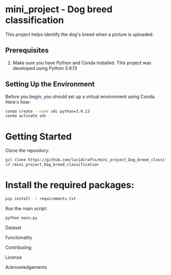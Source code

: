# mini_project - Dog breed classification 

This project helps identify the dog's breed when a picture is uploaded.

## Prerequisites

1. Make sure you have Python and Conda installed. This project was developed using Python 3.9.13

## Setting Up the Environment

Before you begin, you should set up a virtual environment using Conda. Here's how:


```bash
conda create --name sdc python=3.9.13
conda activate sdc 
```

# Getting Started
Clone the repository:


```bash 
git clone https://github.com/lucidCrafts/mini_project_Dog_breed_classification.git
cd /mini_project_Dog_breed_classification
```
# Install the required packages:

```bash
pip install -r requirements.txt
```
Run the main script:


```bash
python main.py
```

Dataset


Functionality


Contributing


License


Acknowledgements

